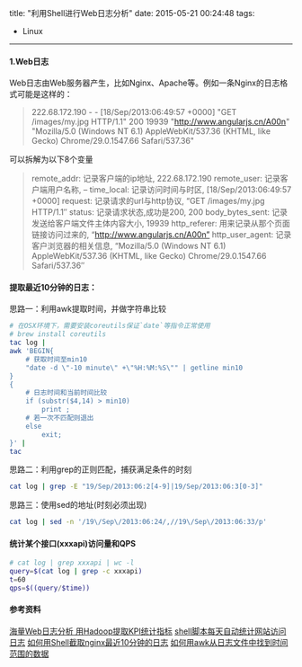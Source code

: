 title: "利用Shell进行Web日志分析"
date: 2015-05-21 00:24:48
tags:
  - Linux
---

#### 1.Web日志
Web日志由Web服务器产生，比如Nginx、Apache等。例如一条Nginx的日志格式可能是这样的：
> 222.68.172.190 - - [18/Sep/2013:06:49:57 +0000] "GET /images/my.jpg HTTP/1.1" 200 19939
 "http://www.angularjs.cn/A00n" "Mozilla/5.0 (Windows NT 6.1)
 AppleWebKit/537.36 (KHTML, like Gecko) Chrome/29.0.1547.66 Safari/537.36"

可以拆解为以下8个变量

> remote_addr: 记录客户端的ip地址, 222.68.172.190
remote_user: 记录客户端用户名称, –
time_local: 记录访问时间与时区, [18/Sep/2013:06:49:57 +0000]
request: 记录请求的url与http协议, “GET /images/my.jpg HTTP/1.1″
status: 记录请求状态,成功是200, 200
body_bytes_sent: 记录发送给客户端文件主体内容大小, 19939
http_referer: 用来记录从那个页面链接访问过来的, “http://www.angularjs.cn/A00n”
http_user_agent: 记录客户浏览器的相关信息, “Mozilla/5.0 (Windows NT 6.1) AppleWebKit/537.36 (KHTML, like Gecko) Chrome/29.0.1547.66 Safari/537.36″

#### 提取最近10分钟的日志：
思路一：利用awk提取时间，并做字符串比较
```bash
# 在OSX环境下，需要安装coreutils保证`date`等指令正常使用
# brew install coreutils
tac log | 
awk 'BEGIN{
    # 获取时间至min10
    "date -d \"-10 minute\" +\"%H:%M:%S\"" | getline min10 
} 
{
    # 日志时间和当前时间比较
    if (substr($4,14) > min10) 
        print ;
    # 若一次不匹配则退出
    else 
        exit;
}' |
tac
```

思路二：利用grep的正则匹配，捕获满足条件的时刻
```bash
cat log | grep -E "19/Sep/2013:06:2[4-9]|19/Sep/2013:06:3[0-3]"
```

思路三：使用sed的地址(时刻必须出现)
```bash
cat log | sed -n '/19\/Sep\/2013:06:24/,//19\/Sep\/2013:06:33/p'
```

#### 统计某个接口(xxxapi)访问量和QPS
```bash
# cat log | grep xxxapi | wc -l
query=$(cat log | grep -c xxxapi)
t=60
qps=$((query/$time))
```

#### 参考资料
[海量Web日志分析 用Hadoop提取KPI统计指标](http://blog.fens.me/hadoop-mapreduce-log-kpi/)
[shell脚本每天自动统计网站访问日志](https://www.centos.bz/2012/11/shell-scrpit-auto-count-log/)
[如何用Shell截取nginx最近10分钟的日志](http://www.oschina.net/question/42741_115440)
[如何用awk从日志文件中找到时间范围的数据](http://bbs.chinaunix.net/thread-4096403-1-1.html)